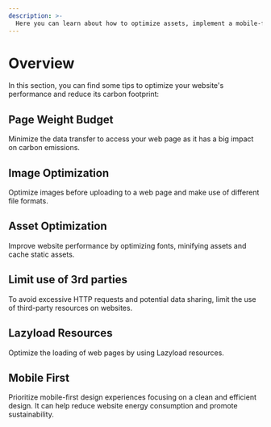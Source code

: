 ```yaml
---
description: >-
  Here you can learn about how to optimize assets, implement a mobile-first strategy and other suggestions.
---
```


# Overview

In this section, you can find some tips to optimize your website's performance and reduce its carbon footprint:

## Page Weight Budget

Minimize the data transfer to access your web page as it has a big impact on carbon emissions.

## Image Optimization

Optimize images before uploading to a web page and make use of different file formats.

## Asset Optimization

Improve website performance by optimizing fonts, minifying assets and cache static assets.

## Limit use of 3rd parties

To avoid excessive HTTP requests and potential data sharing, limit the use of third-party resources on websites.

## Lazyload Resources

Optimize the loading of web pages by using Lazyload resources.

## Mobile First

Prioritize mobile-first design experiences focusing on a clean and efficient design. It can help reduce website energy consumption and promote sustainability.
